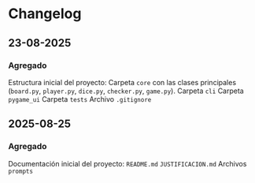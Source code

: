 # Changelog

## 23-08-2025

### Agregado
Estructura inicial del proyecto:
  Carpeta `core` con las clases principales (`board.py`, `player.py`, `dice.py`, `checker.py`, `game.py`).
  Carpeta `cli` 
  Carpeta `pygame_ui` 
  Carpeta `tests` 
  Archivo `.gitignore` 


## 2025-08-25
### Agregado
Documentación inicial del proyecto:
   `README.md`
   `JUSTIFICACION.md`
    Archivos `prompts`








